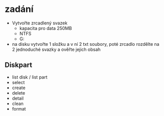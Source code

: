 # zadání
- Vytvořte zrcadlený svazek 
	- kapacita pro data 250MB
	- NTFS
	- G:
- na disku vytvořte 1 složku a v ní 2 txt soubory, poté zrcadlo rozdělte na 2 jednoduché svazky a ověřte jejich obsah

## Diskpart
- list disk / list part
- select
- create
- delete
- detail
- clean
- format